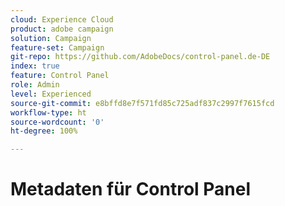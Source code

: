 ```yaml
---
cloud: Experience Cloud
product: adobe campaign
solution: Campaign
feature-set: Campaign
git-repo: https://github.com/AdobeDocs/control-panel.de-DE
index: true
feature: Control Panel
role: Admin
level: Experienced
source-git-commit: e8bffd8e7f571fd85c725adf837c2997f7615fcd
workflow-type: ht
source-wordcount: '0'
ht-degree: 100%

---
```



# Metadaten für Control Panel
